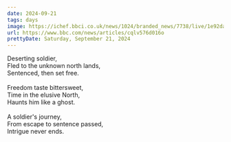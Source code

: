 ```yaml
---
date: 2024-09-21
tags: days
image: https://ichef.bbci.co.uk/news/1024/branded_news/7738/live/1e92da30-7759-11ef-b282-4535eb84fe4b.jpg
url: https://www.bbc.com/news/articles/cqlv576d016o
prettyDate: Saturday, September 21, 2024
---
```

Deserting soldier,  <br>Fled to the unknown north lands,  <br>Sentenced, then set free.  <br><br>Freedom taste bittersweet,  <br>Time in the elusive North,  <br>Haunts him like a ghost.  <br><br>A soldier's journey,  <br>From escape to sentence passed,  <br>Intrigue never ends.  
